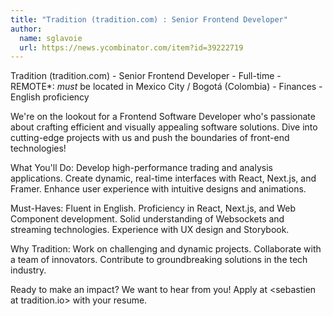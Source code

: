 ```yaml
---
title: "Tradition (tradition.com) : Senior Frontend Developer"
author:
  name: sglavoie
  url: https://news.ycombinator.com/item?id=39222719
---
```

Tradition (tradition.com) - Senior Frontend Developer - Full-time - REMOTE*: _must_ be located in Mexico City &#x2F; Bogotá (Colombia) - Finances - English proficiency

We&#x27;re on the lookout for a Frontend Software Developer who&#x27;s passionate about crafting efficient and visually appealing software solutions. Dive into cutting-edge projects with us and push the boundaries of front-end technologies!

What You&#x27;ll Do: Develop high-performance trading and analysis applications. Create dynamic, real-time interfaces with React, Next.js, and Framer. Enhance user experience with intuitive designs and animations.

Must-Haves: Fluent in English. Proficiency in React, Next.js, and Web Component development. Solid understanding of Websockets and streaming technologies. Experience with UX design and Storybook.

Why Tradition: Work on challenging and dynamic projects. Collaborate with a team of innovators. Contribute to groundbreaking solutions in the tech industry.

Ready to make an impact? We want to hear from you! Apply at &lt;sebastien at tradition.io&gt; with your resume.
